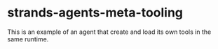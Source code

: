 # strands-agents-meta-tooling
This is an example of an agent that create and load its own tools in the same runtime.
